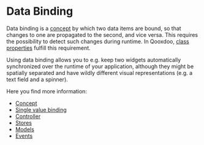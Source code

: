 # Data Binding

Data binding is a [concept](http://en.wikipedia.org/wiki/Data_binding)
           by which two data items are bound, so that changes to one
are propagated to the second, and vice versa. This requires the
possibility to detect such changes during runtime. In Qooxdoo, [class
properties](/core/understanding_properties#understanding_properties)
fulfill this requirement.

Using data binding allows you to e.g. keep two widgets automatically
synchronized over the runtime of your application, although they might
be spatially separated and have wildly different visual
representations (e.g. a text field and a spinner).

Here you find more information:

-   [Concept](data_binding.md)
-   [Single value binding](single_value_binding.md)
-   [Controller](controller.md)
-   [Stores](stores.md)
-   [Models](models.md)
-   [Events](events.md)
